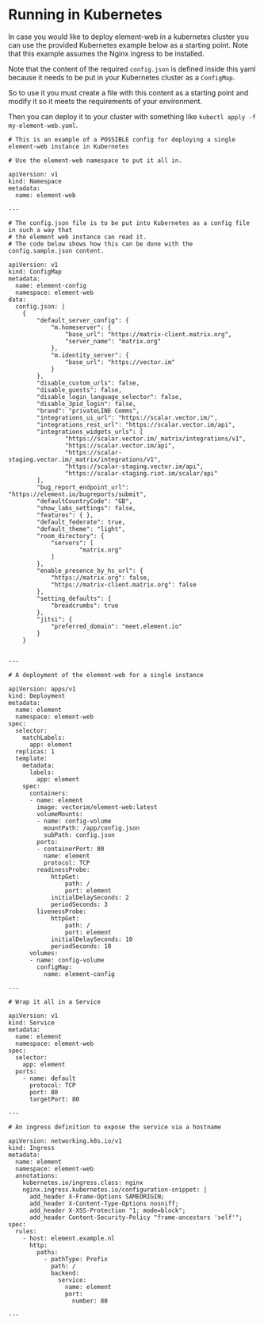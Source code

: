# Running in Kubernetes

In case you would like to deploy element-web in a kubernetes cluster you can use
the provided Kubernetes example below as a starting point. Note that this example assumes the
Nginx ingress to be installed.

Note that the content of the required `config.json` is defined inside this yaml because it needs
to be put in your Kubernetes cluster as a `ConfigMap`.

So to use it you must create a file with this content as a starting point and modify it so it meets
the requirements of your environment.

Then you can deploy it to your cluster with something like `kubectl apply -f my-element-web.yaml`.

    # This is an example of a POSSIBLE config for deploying a single element-web instance in Kubernetes

    # Use the element-web namespace to put it all in.

    apiVersion: v1
    kind: Namespace
    metadata:
      name: element-web

    ---

    # The config.json file is to be put into Kubernetes as a config file in such a way that
    # the element web instance can read it.
    # The code below shows how this can be done with the config.sample.json content.

    apiVersion: v1
    kind: ConfigMap
    metadata:
      name: element-config
      namespace: element-web
    data:
      config.json: |
        {
            "default_server_config": {
                "m.homeserver": {
                    "base_url": "https://matrix-client.matrix.org",
                    "server_name": "matrix.org"
                },
                "m.identity_server": {
                    "base_url": "https://vector.im"
                }
            },
            "disable_custom_urls": false,
            "disable_guests": false,
            "disable_login_language_selector": false,
            "disable_3pid_login": false,
            "brand": "privateLINE Comms",
            "integrations_ui_url": "https://scalar.vector.im/",
            "integrations_rest_url": "https://scalar.vector.im/api",
            "integrations_widgets_urls": [
                    "https://scalar.vector.im/_matrix/integrations/v1",
                    "https://scalar.vector.im/api",
                    "https://scalar-staging.vector.im/_matrix/integrations/v1",
                    "https://scalar-staging.vector.im/api",
                    "https://scalar-staging.riot.im/scalar/api"
            ],
            "bug_report_endpoint_url": "https://element.io/bugreports/submit",
            "defaultCountryCode": "GB",
            "show_labs_settings": false,
            "features": { },
            "default_federate": true,
            "default_theme": "light",
            "room_directory": {
                "servers": [
                        "matrix.org"
                ]
            },
            "enable_presence_by_hs_url": {
                "https://matrix.org": false,
                "https://matrix-client.matrix.org": false
            },
            "setting_defaults": {
                "breadcrumbs": true
            },
            "jitsi": {
                "preferred_domain": "meet.element.io"
            }
        }


    ---

    # A deployment of the element-web for a single instance

    apiVersion: apps/v1
    kind: Deployment
    metadata:
      name: element
      namespace: element-web
    spec:
      selector:
        matchLabels:
          app: element
      replicas: 1
      template:
        metadata:
          labels:
            app: element
        spec:
          containers:
          - name: element
            image: vectorim/element-web:latest
            volumeMounts:
            - name: config-volume
              mountPath: /app/config.json
              subPath: config.json
            ports:
            - containerPort: 80
              name: element
              protocol: TCP
            readinessProbe:
                httpGet:
                    path: /
                    port: element
                initialDelaySeconds: 2
                periodSeconds: 3
            livenessProbe:
                httpGet:
                    path: /
                    port: element
                initialDelaySeconds: 10
                periodSeconds: 10
          volumes:
          - name: config-volume
            configMap:
              name: element-config

    ---

    # Wrap it all in a Service

    apiVersion: v1
    kind: Service
    metadata:
      name: element
      namespace: element-web
    spec:
      selector:
        app: element
      ports:
        - name: default
          protocol: TCP
          port: 80
          targetPort: 80

    ---

    # An ingress definition to expose the service via a hostname

    apiVersion: networking.k8s.io/v1
    kind: Ingress
    metadata:
      name: element
      namespace: element-web
      annotations:
        kubernetes.io/ingress.class: nginx
        nginx.ingress.kubernetes.io/configuration-snippet: |
          add_header X-Frame-Options SAMEORIGIN;
          add_header X-Content-Type-Options nosniff;
          add_header X-XSS-Protection "1; mode=block";
          add_header Content-Security-Policy "frame-ancestors 'self'";
    spec:
      rules:
        - host: element.example.nl
          http:
            paths:
              - pathType: Prefix
                path: /
                backend:
                  service:
                    name: element
                    port:
                      number: 80

    ---
